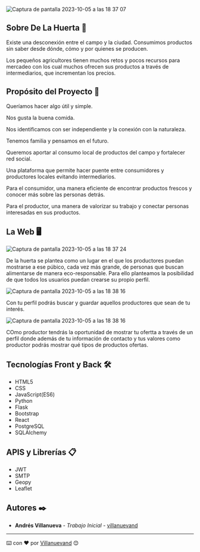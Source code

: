 
![Captura de pantalla 2023-10-05 a las 18 37 07](https://github.com/DCardigo/De-la-Huerta/assets/123099651/ac544890-dfe7-4983-91bf-6aa301936149)

## Sobre De La Huerta 🥕

Existe una desconexión entre el campo y la ciudad. Consumimos productos sin saber desde dónde, cómo y por quienes se producen.

Los pequeños agricultores tienen muchos retos y pocos recursos para mercadeo con los cual muchos ofrecen sus productos a través de intermediarios, que  incrementan los precios.

## Propósito del Proyecto 🚀

Queríamos hacer algo útil y simple.

Nos gusta la buena comida.

Nos identificamos con ser independiente y la conexión con la  naturaleza.

Tenemos familia y pensamos en el futuro.

Queremos aportar al consumo local de productos del campo y fortalecer red social.

Una plataforma que permite hacer puente entre consumidores y productores locales evitando intermediarios.

Para el consumidor, una manera eficiente de encontrar productos frescos y conocer más sobre las personas detrás.

Para el productor, una manera de  valorizar su trabajo y conectar personas interesadas en sus productos.

## La Web 🖥️

![Captura de pantalla 2023-10-05 a las 18 37 24](https://github.com/DCardigo/De-la-Huerta/assets/123099651/bd49c150-a16e-4a0e-967e-c211ba6b2859)

De la huerta se plantea como un lugar en el que los productores puedan mostrarse a ese púbico, cada vez más grande, de personas que buscan alimentarse de manera eco-responsable. Para ello planteamos la posibilidad de que todos los usuarios puedan crearse su propio perfil.

![Captura de pantalla 2023-10-05 a las 18 38 16](https://github.com/DCardigo/De-la-Huerta/assets/123099651/fdef1c63-4292-48eb-bfda-982ecd60263a)

Con tu perfil podrás buscar y guardar aquellos productores que sean de tu interés.

![Captura de pantalla 2023-10-05 a las 18 38 16](https://github.com/DCardigo/De-la-Huerta/assets/123099651/6421b90c-219f-4e82-adfc-cd2175194c04)

COmo productor tendrás la oportunidad de mostrar tu ofertta a través de un perfil donde además de tu información de contacto y tus valores como productor podrás mostrar qué tipos de productos ofertas.

## Tecnologías Front y Back  🛠️

- HTML5
- CSS
- JavaScript(ES6)
- Python
- Flask
- Bootstrap
- React
- PostgreSQL
- SQLAlchemy


## APIS y Librerías 📋

- JWT
- SMTP
- Geopy
- Leaflet

## Autores ✒️
* **Andrés Villanueva** - *Trabajo Inicial* - [villanuevand](https://github.com/villanuevand)

---
⌨️ con ❤️ por [Villanuevand](https://github.com/Villanuevand) 😊
